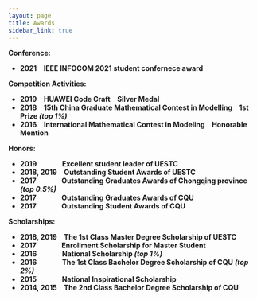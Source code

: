 ```yaml
---
layout: page
title: Awards
sidebar_link: true
---
```

<strong>Conference:

* 2021&emsp;IEEE INFOCOM 2021 student confernece award

<strong>Competition Activities:

* 2019&emsp;HUAWEI Code Craft&emsp;Silver Medal
* 2018&emsp;15th China Graduate Mathematical Contest in Modelling&emsp;1st Prize *(top 1%)*
* 2016&emsp;International Mathematical Contest in Modeling&emsp;Honorable Mention


<strong>Honors:

* 2019&thinsp;&nbsp;&nbsp;&emsp;&emsp;&emsp;Excellent student leader of UESTC
* 2018, 2019&emsp;Outstanding Student Awards of UESTC
* 2017&thinsp;&nbsp;&nbsp;&emsp;&emsp;&emsp;Outstanding Graduates Awards of Chongqing province *(top 0.5%)*
* 2017&thinsp;&nbsp;&nbsp;&emsp;&emsp;&emsp;Outstanding Graduates Awards of CQU
* 2017&thinsp;&nbsp;&nbsp;&emsp;&emsp;&emsp;Outstanding Student Awards of CQU

<strong>Scholarships:

* 2018, 2019&emsp;The 1st Class Master Degree Scholarship of UESTC
* 2017&thinsp;&nbsp;&nbsp;&emsp;&emsp;&emsp;Enrollment Scholarship for Master Student
* 2016&thinsp;&nbsp;&nbsp;&emsp;&emsp;&emsp;National Scholarship *(top 1%)*
* 2016&thinsp;&nbsp;&nbsp;&emsp;&emsp;&emsp;The 1st Class Bachelor Degree Scholarship of CQU *(top 2%)*
* 2015&thinsp;&nbsp;&nbsp;&emsp;&emsp;&emsp;National Inspirational Scholarship
* 2014, 2015&emsp;The 2nd Class Bachelor Degree Scholarship of CQU



